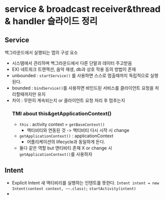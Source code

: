 # service & broadcast receiver&thread & handler 슬라이드 정리
## Service
백그라운드에서 실행되는 앱의 구성 요소
- 시스템에서 관리하며 백그라운드에서 다른 단말과 데이터 주고받음
- EX) 네트워크 트랜잭션, 음악 재생, db과 상호 작용 등의 방법이 존재
- unbounded : `startService()` 를 사용하면 스스로 멈출때까지 독립적으로 실행된다.
- bounded : `bindService()`를 사용하면 바인드된 서비스를 클라이언트 요청을 처리할때까지만 유지
- 차이 : 무한히 계속되는지 or 클라이언트 요청 처리 후 멈추는지
    ### TMI about this&getApplicationContext()
    - `this` : activity context = `getBaseContext()`
         - 액티비티와 연동된 것 -> 액티비티 다시 시작 시 change
    - `getApplicationContext()` : applicationContext
        - 어플리케이션의 lifecycle과 동일하게 돈다.
    - 둘다 같은 역할 but 앤티비티 존재 X or change 시 `getApplicationContext()`를 사용하자

## Intent
- Explicit Intent 
새 액티비리를 실행하는 인텐트를 뜻한다.
`Intent intent = new Intent(context context, ~~.class);`
`startActivity(intent)`
-  
